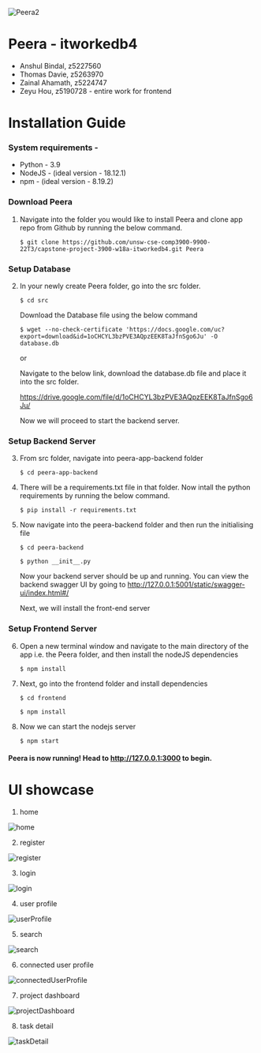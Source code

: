 ![Peera2](https://user-images.githubusercontent.com/22726975/202676991-4bb50306-bd20-4f00-8a02-f29413c6e3c2.png)

# Peera - itworkedb4

- Anshul Bindal, z5227560
- Thomas Davie, z5263970 
- Zainal Ahamath, z5224747
- Zeyu Hou, z5190728 - entire work for frontend

# Installation Guide 

### System requirements - 
- Python - 3.9 
- NodeJS - (ideal version - 18.12.1) 
- npm - (ideal version - 8.19.2)

### Download Peera 

1. Navigate into the folder you would like to install Peera and clone app repo from Github by running the below command. 

    ```$ git clone https://github.com/unsw-cse-comp3900-9900-22T3/capstone-project-3900-w18a-itworkedb4.git Peera ```

### Setup Database 

2. In your newly create Peera folder, go into the src folder. 

    ```$ cd src```

    Download the Database file using the below command 

    ```$ wget --no-check-certificate 'https://docs.google.com/uc?export=download&id=1oCHCYL3bzPVE3AQpzEEK8TaJfnSgo6Ju' -O database.db```

    or 

    Navigate to the below link, download the database.db file and place it into the src folder. 

    https://drive.google.com/file/d/1oCHCYL3bzPVE3AQpzEEK8TaJfnSgo6Ju/

    Now we will proceed to start the backend server. 

### Setup Backend Server 

3. From src folder, navigate into peera-app-backend folder 

    ```$ cd peera-app-backend``` 

4. There will be a requirements.txt file in that folder. Now intall the python requirements by running the below command. 

    ```$ pip install -r requirements.txt```

5. Now navigate into the peera-backend folder and then run the initialising file 

    ```$ cd peera-backend```
    
    ```$ python __init__.py ```   

    Now your backend server should be up and running. 
    You can view the backend swagger UI by going to http://127.0.0.1:5001/static/swagger-ui/index.html#/ 

    Next, we will install the front-end server 

### Setup Frontend Server

6. Open a new terminal window and navigate to the main directory of the app i.e. the Peera folder, and then install the nodeJS dependencies 

    ```$ npm install```

7. Next, go into the frontend folder and install dependencies

    ```$ cd frontend```

    ```$ npm install```

8. Now we can start the nodejs server 

    ```$ npm start```

#### Peera is now running! Head to http://127.0.0.1:3000 to begin. 

# UI showcase

1. home

![home](https://github.com/Zhou13-zy/peera_UniProject/blob/main/docs/home.png)

2. register

![register](https://github.com/Zhou13-zy/peera_UniProject/blob/main/docs/register.png)

3. login

![login](https://github.com/Zhou13-zy/peera_UniProject/blob/main/docs/login.png)

4. user profile

![userProfile](https://github.com/Zhou13-zy/peera_UniProject/blob/main/docs/user_profile.png)

5. search

![search](https://github.com/Zhou13-zy/peera_UniProject/blob/main/docs/search_user.png)

6. connected user profile

![connectedUserProfile](https://github.com/Zhou13-zy/peera_UniProject/blob/main/docs/connected_user_profile.png)

7. project dashboard

![projectDashboard](https://github.com/Zhou13-zy/peera_UniProject/blob/main/docs/project_dashboard.png)

8. task detail

![taskDetail](https://github.com/Zhou13-zy/peera_UniProject/blob/main/docs/task_detail.png)

